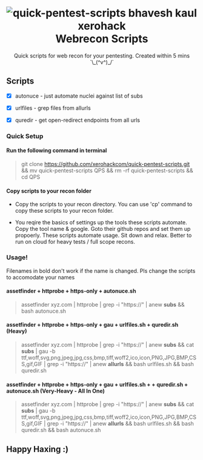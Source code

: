 <h1 align="center">
	<br>
	<img src="https://raw.githubusercontent.com/xerohackcom/quick-pentest-scripts/main/github-assets/banner.png" alt="quick-pentest-scripts bhavesh kaul xerohack">
	<br>
	Webrecon Scripts
</h1>

<p align="center">
	Quick scripts for web recon for your pentesting. Created within 5 mins `\_(^v^)_/`
</p>

## Scripts

- [x] autonuce - just automate nuclei against list of subs
- [x] urlfiles - grep files from allurls
- [x] quredir - get open-redirect endpoints from all urls


### Quick Setup

#### Run the following command in terminal

> git clone https://github.com/xerohackcom/quick-pentest-scripts.git && mv quick-pentest-scripts QPS && rm -rf quick-pentest-scripts && cd QPS

#### Copy scripts to your recon folder
- Copy the scripts to your recon directory. You can use 'cp' command to copy these scripts to your recon folder.

- You reqire the basics of settings up the tools these scripts automate. Copy the tool name & google. Goto their github repos and set them up propoerly. These scripts automate usage. Sit down and relax. Better to run on cloud for heavy tests / full scope recons.

### Usage!

Filenames in bold don't work if the name is changed. Pls change the scripts to accomodate your names

#### assetfinder + httprobe + https-only + autonuce.sh

> assetfinder xyz.com | httprobe | grep -i "https://" | anew <b>subs</b> && bash autonuce.sh

#### assetfinder + httprobe + https-only + gau + urlfiles.sh + quredir.sh (Heavy)

> assetfinder xyz.com | httprobe | grep -i "https://" | anew <b>subs</b> && cat <b>subs</b> | gau -b ttf,woff,svg,png,jpeg,jpg,css,bmp,tiff,woff2,ico,icon,PNG,JPG,BMP,CSS,gif,GIF | grep -i "https://" | anew <b>allurls</b> && bash urlfiles.sh && bash quredir.sh

#### assetfinder + httprobe + https-only + gau + urlfiles.sh + + quredir.sh + autonuce.sh (Very-Heavy - All In One)

> assetfinder xyz.com | httprobe | grep -i "https://" | anew <b>subs</b> && cat <b>subs</b> | gau -b ttf,woff,svg,png,jpeg,jpg,css,bmp,tiff,woff2,ico,icon,PNG,JPG,BMP,CSS,gif,GIF | grep -i "https://" | anew <b>allurls</b> && bash urlfiles.sh && bash quredir.sh && bash autonuce.sh

## Happy Haxing :)
